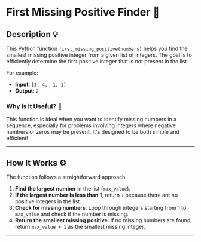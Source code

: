 # **First Missing Positive Finder** 🚀

## Description 💡

This Python function `first_missing_positive(numbers)` helps you find the smallest missing positive integer from a given list of integers. The goal is to efficiently determine the first positive integer that is not present in the list. 

For example:
- **Input**: `[3, 4, -1, 1]`
- **Output**: `2`

### Why is it Useful? 🤔
This function is ideal when you want to identify missing numbers in a sequence, especially for problems involving integers where negative numbers or zeros may be present. It's designed to be both simple and efficient!

---

## **How It Works ⚙️**

The function follows a straightforward approach:

1. **Find the largest number** in the list (`max_value`).
2. **If the largest number is less than 1**, return `1` because there are no positive integers in the list.
3. **Check for missing numbers**: Loop through integers starting from 1 to `max_value` and check if the number is missing.
4. **Return the smallest missing positive**: If no missing numbers are found, return `max_value + 1` as the smallest missing integer.

---


